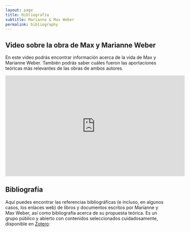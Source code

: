 ```yaml
---
layout: page
title: Bibliografía
subtitle: Marianne & Max Weber
permalink: bibliography
---
```


## Video sobre la obra de Max y Marianne Weber
En este video podrás encontrar información acerca de la vida de Max y Marianne Weber. También podrás saber cuáles fueron las aportaciones teóricas más relevantes de las obras de ambos autores.
<iframe width="560" height="315" src="https://www.youtube.com/embed/Cp3WA70kZkc" title="YouTube video player" frameborder="0" allow="accelerometer; autoplay; clipboard-write; encrypted-media; gyroscope; picture-in-picture" allowfullscreen></iframe>

## Bibliografía

Aquí puedes encontrar las referencias bibliográficas (e incluso, en algunos casos, los enlaces web) de libros y documentos escritos por Marianne y Max Weber, así como bibliografía acerca de su propuesta teórica. Es un grupo público y abierto con contenidos seleccionados cuidadosamente, disponible en [Zotero](https://www.zotero.org/groups/4435765/weber_en_la_web_-_uaemex_2021-b/library): 

<script src="https://bibbase.org/show?bib=https%3A%2F%2Fapi.zotero.org%2Fgroups%2F4395680%2Fitems%3Fkey%3D8nFMMhKltqyZULmOWA3zTIjy%26format%3Dbibtex%26limit%3D100&jsonp=1"></script>
